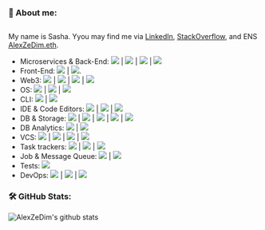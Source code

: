 <!--
**AlexZeDim/alexzedim** is a ✨ _special_ ✨ repository because its `README.md` (this file) appears on your GitHub profile.

Here are some ideas to get you started:

- 🔭 I’m currently working on ...
- 🌱 I’m currently learning ...
- 👯 I’m looking to collaborate on ...
- 🤔 I’m looking for help with ...
- 💬 Ask me about ...
- 📫 How to reach me: ...
- 😄 Pronouns: ...
- ⚡ Fun fact: ...
-->

### 🥳 About me:
##

My name is Sasha. Yyou may find me via [LinkedIn](https://www.linkedin.com/in/alexzedim/), [StackOverflow](https://stackoverflow.com/users/7475615/alexzedim), and ENS [AlexZeDim.eth](https://alexzedim.eth).

 - Microservices & Back-End: ![](https://img.shields.io/badge/code-TypeScript-informational?style=flat&logo=typescript&logoColor=white&color=2bbc8a) | ![](https://img.shields.io/badge/code-Nestjs-informational?style=flat&logo=nestjs&logoColor=white&color=2bbc8a) | ![](https://img.shields.io/badge/code-Node.js-informational?style=flat&logo=node.js&logoColor=white&color=2bbc8a) | ![](https://img.shields.io/badge/code-JavaScript-informational?style=flat&logo=javascript&logoColor=white&color=2bbc8a)
 - Front-End: ![](https://img.shields.io/badge/front-Next.js-informational?style=flat&logo=next.js&logoColor=white&color=2bbc8a) | ![](https://img.shields.io/badge/front-React-informational?style=flat&logo=react&logoColor=white&color=2bbc8a).
 - Web3: ![](https://img.shields.io/badge/web3-Web_3-informational?style=flat&logo=web3dotjs&logoColor=white&color=2bbc8a) | ![](https://img.shields.io/badge/web3-Solidity-informational?style=flat&logo=solidity&logoColor=white&color=2bbc8a) | ![](https://img.shields.io/badge/web3-ETH-informational?style=flat&logo=ethereum&logoColor=white&color=2bbc8a) | ![](https://img.shields.io/badge/web3-IPFS-informational?style=flat&logo=ipfs&logoColor=white&color=2bbc8a)
 - OS: ![](https://img.shields.io/badge/OS-Windows%2011-informational?style=flat&logo=windows&logoColor=white&color=2bbc8a) | ![](https://img.shields.io/badge/OS-Ubuntu-informational?style=flat&logo=ubuntu&logoColor=white&color=2bbc8a) | ![](https://img.shields.io/badge/OS-MacOS-informational?style=flat&logo=macos&logoColor=white&color=2bbc8a)
 - CLI: ![](https://img.shields.io/badge/shell-Windows_Terminal-informational?style=flat&logo=windowsterminal&logoColor=white&color=2bbc8a) | ![](https://img.shields.io/badge/shell-Powershell-informational?style=flat&logo=powershell&logoColor=white&color=2bbc8a)
 - IDE & Code Editors: ![](https://img.shields.io/badge/IDE-WebStorm-informational?style=flat&logo=webstorm&logoColor=white&color=2bbc8a) | ![](https://img.shields.io/badge/editor-VSC-informational?style=flat&logo=visual-studio-code&logoColor=white&color=2bbc8a) |  ![](https://img.shields.io/badge/IDE-Fleet-informational?style=flat&logo=fleet&logoColor=white&color=2bbc8a)
 - DB & Storage: ![](https://img.shields.io/badge/DB-MongoDB-informational?style=flat&logo=mongodb&logoColor=white&color=2bbc8a) | ![](https://img.shields.io/badge/DB-Redis-informational?style=flat&logo=redis&logoColor=white&color=2bbc8a) | ![](https://img.shields.io/badge/DB-Elasticsearch-informational?style=flat&logo=elasticsearch&logoColor=white&color=2bbc8a) | ![](https://img.shields.io/badge/DB-Neo4j-informational?style=flat&logo=neo4j&logoColor=white&color=2bbc8a) | ![](https://img.shields.io/badge/DB-Posgresql-informational?style=flat&logo=posgresql&logoColor=white&color=2bbc8a)
 - DB Analytics: ![](https://img.shields.io/badge/DBA-Datagrip-informational?style=flat&logo=datagrip&logoColor=white&color=2bbc8a)  |  ![](https://img.shields.io/badge/DBA-Mongo_Compass-informational?style=flat&logo=mongodb&logoColor=white&color=2bbc8a)
 - VCS: ![](https://img.shields.io/badge/VCS-git-informational?style=flat&logo=git&logoColor=white&color=2bbc8a) | ![](https://img.shields.io/badge/VCS-github-informational?style=flat&logo=github&logoColor=white&color=2bbc8a) | ![](https://img.shields.io/badge/VCS-gitlab-informational?style=flat&logo=gitlab&logoColor=white&color=2bbc8a) | ![](https://img.shields.io/badge/VCS-bitbucket-informational?style=flat&logo=bitbucket&logoColor=white&color=2bbc8a)
  - Task trackers: ![](https://img.shields.io/badge/Tools-Jira-informational?style=flat&logo=jira&logoColor=white&color=2bbc8a) | ![](https://img.shields.io/badge/Tools-Trello-informational?style=flat&logo=trello&logoColor=white&color=2bbc8a) | ![](https://img.shields.io/badge/Tools-Redmine-informational?style=flat&logo=redmine&logoColor=white&color=2bbc8a)
  - Job & Message Queue: ![](https://img.shields.io/badge/JQM-Bull-informational?style=flat&logo=bullmq&logoColor=white&color=2bbc8a) |  ![](https://img.shields.io/badge/MB-RabbitMQ-informational?style=flat&logo=rabbitmq&logoColor=white&color=2bbc8a)
  - Tests: ![](https://img.shields.io/badge/Tests-Jest-informational?style=flat&logo=jest&logoColor=white&color=2bbc8a)
  - DevOps: ![](https://img.shields.io/badge/Container-Docker-informational?style=flat&logo=docker&logoColor=white&color=2bbc8a) | ![](https://img.shields.io/badge/CD-GitHub_Actions-informational?style=flat&logo=githubactions&logoColor=white&color=2bbc8a) | ![](https://img.shields.io/badge/CD-Portainer-informational?style=flat&logo=portainer&logoColor=white&color=2bbc8a)

### 🛠️ GitHub Stats:

![AlexZeDim's github stats](https://github-readme-stats.vercel.app/api?username=alexzedim&count_private=true)
